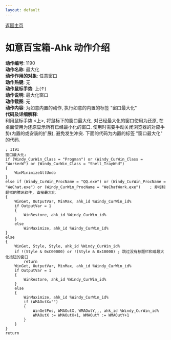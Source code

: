 ```yaml
---
layout: default
---
```

<link rel="stylesheet" href="../Actions/css/atom-one-light.min.css">
<script src="../Actions/js/highlight.min.js"></script>
<script>hljs.highlightAll();</script>

[返回主页](http://wyagd001.github.io/RuYi-Ahk)

# [](#header-2) 如意百宝箱-Ahk 动作介绍

**动作编号**: 1190  
**动作名称**: 最大化  
**动作作用的对象**: 任意窗口  
**动作热键**: 无  
**动作鼠标手势**: 上(↑)  
**动作说明**: 最大化窗口  
**动作截图**: 无  
**动作内容**: 为如意内置的动作, 执行如意的内置的标签 "窗口最大化"  
**代码及详细解释**:  
利用鼠标手势 <上>, 将鼠标下的窗口最大化, 对已经最大化的窗口使用为还原, 在桌面使用为还原显示所有已经最小化的窗口. 使用时需要手动关闭浏览器的对应手势(内置的或安装的扩展), 避免发生冲突. 下面的代码为内置的标签 "窗口最大化" 的代码.  

```Autohotkey
; 1191
窗口最大化:
if (Windy_CurWin_Class = "Progman") or (Windy_CurWin_Class = "WorkerW") or (Windy_CurWin_Class = "Shell_TrayWnd")
{
	WinMinimizeAllUndo
}
else if (Windy_CurWin_ProcName = "QQ.exe") or (Windy_CurWin_ProcName = "WeChat.exe") or (Windy_CurWin_ProcName = "WeChatWork.exe")    ; 非标标题栏的腾讯软件, 直接最大化
{
	WinGet, OutputVar, MinMax, ahk_id %Windy_CurWin_id%
	if OutputVar = 1
	{
		WinRestore, ahk_id %Windy_CurWin_id%
	}
	else
		WinMaximize, ahk_id %Windy_CurWin_id%
}
else
{
	WinGet, Style, Style, ahk_id %Windy_CurWin_id%
	if !(Style & 0xC00000) or !(Style & 0x10000) ; 跳过没有标题栏和或最大化按钮的窗口
		return
	WinGet, OutputVar, MinMax, ahk_id %Windy_CurWin_id%
	if OutputVar = 1
	{
		WinRestore, ahk_id %Windy_CurWin_id%
	}
	else
	{
		WinMaximize, ahk_id %Windy_CurWin_id%
		if (WMAOutX="")
		{
			WinGetPos, WMAOutX, WMAOutY,,, ahk_id %Windy_CurWin_id%
			WMAOutX := WMAOutX+1, WMAOutY := WMAOutY+1
		}
	}
}
return
```